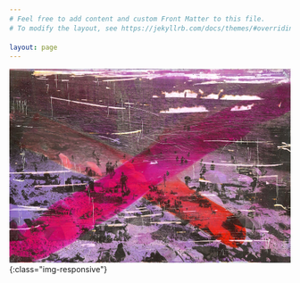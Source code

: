 ```yaml
---
# Feel free to add content and custom Front Matter to this file.
# To modify the layout, see https://jekyllrb.com/docs/themes/#overriding-theme-defaults

layout: page
---
```



![welcome](/data/querformat/58_1k.jpg){:class="img-responsive"}
